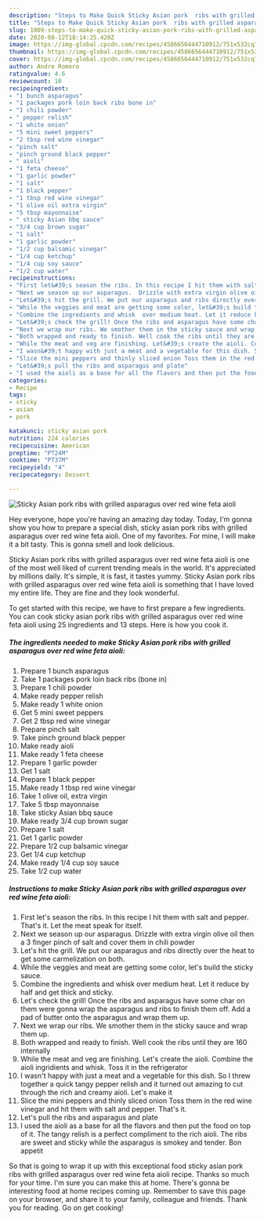 ```yaml
---
description: "Steps to Make Quick Sticky Asian pork  ribs with grilled asparagus over red wine feta aioli"
title: "Steps to Make Quick Sticky Asian pork  ribs with grilled asparagus over red wine feta aioli"
slug: 1009-steps-to-make-quick-sticky-asian-pork-ribs-with-grilled-asparagus-over-red-wine-feta-aioli
date: 2020-08-12T18:14:25.420Z
image: https://img-global.cpcdn.com/recipes/4586656444710912/751x532cq70/sticky-asian-pork-ribs-with-grilled-asparagus-over-red-wine-feta-aioli-recipe-main-photo.jpg
thumbnail: https://img-global.cpcdn.com/recipes/4586656444710912/751x532cq70/sticky-asian-pork-ribs-with-grilled-asparagus-over-red-wine-feta-aioli-recipe-main-photo.jpg
cover: https://img-global.cpcdn.com/recipes/4586656444710912/751x532cq70/sticky-asian-pork-ribs-with-grilled-asparagus-over-red-wine-feta-aioli-recipe-main-photo.jpg
author: Andre Romero
ratingvalue: 4.6
reviewcount: 10
recipeingredient:
- "1 bunch asparagus"
- "1 packages pork loin back ribs bone in"
- "1 chili powder"
- " pepper relish"
- "1 white onion"
- "5 mini sweet peppers"
- "2 tbsp red wine vinegar"
- "pinch salt"
- "pinch ground black pepper"
- " aioli"
- "1 feta cheese"
- "1 garlic powder"
- "1 salt"
- "1 black pepper"
- "1 tbsp red wine vinegar"
- "1 olive oil extra virgin"
- "5 tbsp mayonnaise"
- " sticky Asian bbq sauce"
- "3/4 cup brown sugar"
- "1 salt"
- "1 garlic powder"
- "1/2 cup balsamic vinegar"
- "1/4 cup ketchup"
- "1/4 cup soy sauce"
- "1/2 cup water"
recipeinstructions:
- "First let&#39;s season the ribs. In this recipe I hit them with salt and pepper. That&#39;s it.  Let the meat speak for itself."
- "Next we season up our asparagus.  Drizzle with extra virgin olive oil then a 3 finger pinch of salt and cover them in chili powder"
- "Let&#39;s hit the grill. We put our asparagus and ribs directly over the heat to get some carmelization on both."
- "While the veggies and meat are getting some color, let&#39;s build the sticky sauce."
- "Combine the ingredients and whisk  over medium heat. Let it reduce by half and get thick and sticky."
- "Let&#39;s check the grill! Once the ribs and asparagus have some char on them were gonna wrap the asparagus and ribs to finish them off. Add a pad of butter onto the asparagus and wrap them up."
- "Next we wrap our ribs. We smother them in the sticky sauce and wrap them up."
- "Both wrapped and ready to finish. Well cook the ribs until they are 160 internally"
- "While the meat and veg are finishing. Let&#39;s create the aioli. Combine the aioli ingridients and whisk. Toss it in the refrigerator"
- "I wasn&#39;t happy with just a meat and a vegetable for this dish. So I threw together a quick tangy pepper relish and it turned out amazing to cut through the rich and creamy aioli. Let&#39;s make it"
- "Slice the mini peppers and thinly sliced onion Toss them in the red wine vinegar and hit them with salt and pepper. That&#39;s it."
- "Let&#39;s pull the ribs and asparagus and plate"
- "I used the aioli as a base for all the flavors and then put the food on top of it. The tangy relish is a perfect compliment to the rich aioli. The ribs are sweet and sticky while the asparagus is smokey and tender. Bon appetit"
categories:
- Recipe
tags:
- sticky
- asian
- pork

katakunci: sticky asian pork 
nutrition: 224 calories
recipecuisine: American
preptime: "PT24M"
cooktime: "PT37M"
recipeyield: "4"
recipecategory: Dessert

---
```



![Sticky Asian pork  ribs with grilled asparagus over red wine feta aioli](https://img-global.cpcdn.com/recipes/4586656444710912/751x532cq70/sticky-asian-pork-ribs-with-grilled-asparagus-over-red-wine-feta-aioli-recipe-main-photo.jpg)

Hey everyone, hope you're having an amazing day today. Today, I'm gonna show you how to prepare a special dish, sticky asian pork  ribs with grilled asparagus over red wine feta aioli. One of my favorites. For mine, I will make it a bit tasty. This is gonna smell and look delicious.



Sticky Asian pork  ribs with grilled asparagus over red wine feta aioli is one of the most well liked of current trending meals in the world. It's appreciated by millions daily. It's simple, it is fast, it tastes yummy. Sticky Asian pork  ribs with grilled asparagus over red wine feta aioli is something that I have loved my entire life. They are fine and they look wonderful.


To get started with this recipe, we have to first prepare a few ingredients. You can cook sticky asian pork  ribs with grilled asparagus over red wine feta aioli using 25 ingredients and 13 steps. Here is how you cook it.

<!--inarticleads1-->

##### The ingredients needed to make Sticky Asian pork  ribs with grilled asparagus over red wine feta aioli:

1. Prepare 1 bunch asparagus
1. Take 1 packages pork loin back ribs (bone in)
1. Prepare 1 chili powder
1. Make ready  pepper relish
1. Make ready 1 white onion
1. Get 5 mini sweet peppers
1. Get 2 tbsp red wine vinegar
1. Prepare pinch salt
1. Take pinch ground black pepper
1. Make ready  aioli
1. Make ready 1 feta cheese
1. Prepare 1 garlic powder
1. Get 1 salt
1. Prepare 1 black pepper
1. Make ready 1 tbsp red wine vinegar
1. Take 1 olive oil, extra virgin
1. Take 5 tbsp mayonnaise
1. Take  sticky Asian bbq sauce
1. Make ready 3/4 cup brown sugar
1. Prepare 1 salt
1. Get 1 garlic powder
1. Prepare 1/2 cup balsamic vinegar
1. Get 1/4 cup ketchup
1. Make ready 1/4 cup soy sauce
1. Take 1/2 cup water




<!--inarticleads2-->

##### Instructions to make Sticky Asian pork  ribs with grilled asparagus over red wine feta aioli:

1. First let&#39;s season the ribs. In this recipe I hit them with salt and pepper. That&#39;s it.  Let the meat speak for itself.
1. Next we season up our asparagus.  Drizzle with extra virgin olive oil then a 3 finger pinch of salt and cover them in chili powder
1. Let&#39;s hit the grill. We put our asparagus and ribs directly over the heat to get some carmelization on both.
1. While the veggies and meat are getting some color, let&#39;s build the sticky sauce.
1. Combine the ingredients and whisk  over medium heat. Let it reduce by half and get thick and sticky.
1. Let&#39;s check the grill! Once the ribs and asparagus have some char on them were gonna wrap the asparagus and ribs to finish them off. Add a pad of butter onto the asparagus and wrap them up.
1. Next we wrap our ribs. We smother them in the sticky sauce and wrap them up.
1. Both wrapped and ready to finish. Well cook the ribs until they are 160 internally
1. While the meat and veg are finishing. Let&#39;s create the aioli. Combine the aioli ingridients and whisk. Toss it in the refrigerator
1. I wasn&#39;t happy with just a meat and a vegetable for this dish. So I threw together a quick tangy pepper relish and it turned out amazing to cut through the rich and creamy aioli. Let&#39;s make it
1. Slice the mini peppers and thinly sliced onion Toss them in the red wine vinegar and hit them with salt and pepper. That&#39;s it.
1. Let&#39;s pull the ribs and asparagus and plate
1. I used the aioli as a base for all the flavors and then put the food on top of it. The tangy relish is a perfect compliment to the rich aioli. The ribs are sweet and sticky while the asparagus is smokey and tender. Bon appetit




So that is going to wrap it up with this exceptional food sticky asian pork  ribs with grilled asparagus over red wine feta aioli recipe. Thanks so much for your time. I'm sure you can make this at home. There's gonna be interesting food at home recipes coming up. Remember to save this page on your browser, and share it to your family, colleague and friends. Thank you for reading. Go on get cooking!
